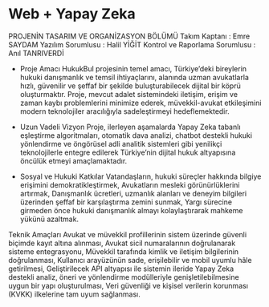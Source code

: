 # Web + Yapay Zeka
PROJENİN TASARIM VE ORGANİZASYON BÖLÜMÜ
Takım Kaptanı : Emre SAYDAM
Yazılım Sorumlusu : Halil YİĞİT
Kontrol ve Raporlama Sorumlusu : Anıl TANRIVERDİ

* Proje Amacı
HukukBul projesinin temel amacı, Türkiye’deki bireylerin hukuki danışmanlık ve temsil ihtiyaçlarını, alanında uzman avukatlarla hızlı, güvenilir ve şeffaf bir şekilde buluşturabilecek dijital bir köprü oluşturmaktır. Proje, mevcut adalet sistemindeki iletişim, erişim ve zaman kaybı problemlerini minimize ederek, müvekkil-avukat etkileşimini modern teknolojiler aracılığıyla sadeleştirmeyi hedeflemektedir.

* Uzun Vadeli Vizyon
Proje, ilerleyen aşamalarda Yapay Zeka tabanlı eşleştirme algoritmaları, otomatik dava analizi, chatbot destekli hukuki yönlendirme ve öngörüsel adli analitik sistemleri gibi yenilikçi teknolojilerle entegre edilerek Türkiye’nin dijital hukuk altyapısına öncülük etmeyi amaçlamaktadır.

* Sosyal ve Hukuki Katkılar
Vatandaşların, hukuki süreçler hakkında bilgiye erişimini demokratikleştirmek,
Avukatların mesleki görünürlüklerini artırmak,
Danışmanlık ücretleri, uzmanlık alanları ve deneyim bilgileri üzerinden şeffaf bir karşılaştırma zemini sunmak,
Yargı sürecine girmeden önce hukuki danışmanlık almayı kolaylaştırarak mahkeme yükünü azaltmak.

Teknik Amaçları 
Avukat ve müvekkil profillerinin sistem üzerinde güvenli biçimde kayıt altına alınması,
Avukat sicil numaralarının doğrulanarak sisteme entegrasyonu,
Müvekkil tarafında kimlik ve iletişim bilgilerinin doğrulanması,
Kullanıcı arayüzünün sade, erişilebilir ve mobil uyumlu hâle getirilmesi,
Geliştirilecek API altyapısı ile sistemin ileride Yapay Zeka destekli analiz, öneri ve yönlendirme modülleriyle genişletilebilmesine uygun bir yapı oluşturulması,
Veri güvenliği ve kişisel verilerin korunması (KVKK) ilkelerine tam uyum sağlanması.
